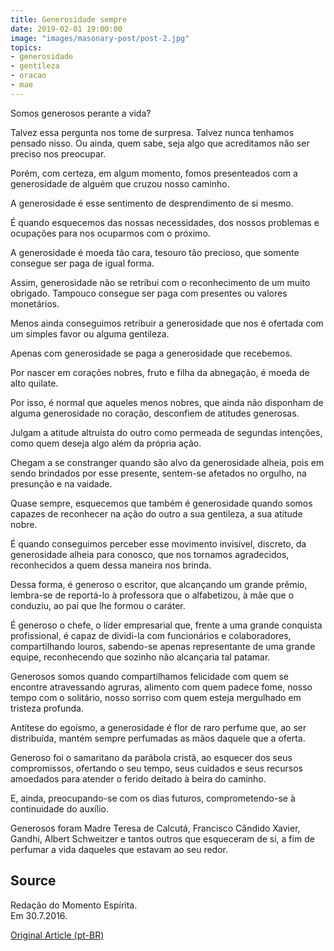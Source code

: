 ```yaml
---
title: Generosidade sempre
date: 2019-02-01 19:00:00
image: "images/masonary-post/post-2.jpg"
topics: 
- generosidade
- gentileza
- oracao
- mae
---
```


Somos generosos perante a vida?

Talvez essa pergunta nos tome de surpresa. Talvez nunca tenhamos pensado nisso.
Ou ainda, quem sabe, seja algo que acreditamos não ser preciso nos preocupar.

Porém, com certeza, em algum momento, fomos presenteados com a generosidade de
alguém que cruzou nosso caminho.

A generosidade é esse sentimento de desprendimento de si mesmo.

É quando esquecemos das nossas necessidades, dos nossos problemas e ocupações
para nos ocuparmos com o próximo.

A generosidade é moeda tão cara, tesouro tão precioso, que somente consegue ser
paga de igual forma.

Assim, generosidade não se retribui com o reconhecimento de um muito obrigado.
Tampouco consegue ser paga com presentes ou valores monetários.

Menos ainda conseguimos retribuir a generosidade que nos é ofertada com um
simples favor ou alguma gentileza.

Apenas com generosidade se paga a generosidade que recebemos.

Por nascer em corações nobres, fruto e filha da abnegação, é moeda de alto
quilate.

Por isso, é normal que aqueles menos nobres, que ainda não disponham de alguma
generosidade no coração, desconfiem de atitudes generosas.

Julgam a atitude altruísta do outro como permeada de segundas intenções, como
quem deseja algo além da própria ação.

Chegam a se constranger quando são alvo da generosidade alheia, pois em sendo
brindados por esse presente, sentem-se afetados no orgulho, na presunção e na
vaidade.

Quase sempre, esquecemos que também é generosidade quando somos capazes de
reconhecer na ação do outro a sua gentileza, a sua atitude nobre.

É quando conseguimos perceber esse movimento invisível, discreto, da
generosidade alheia para conosco, que nos tornamos agradecidos, reconhecidos a
quem dessa maneira nos brinda.

Dessa forma, é generoso o escritor, que alcançando um grande prêmio, lembra-se
de reportá-lo à professora que o alfabetizou, à mãe que o conduziu, ao pai que
lhe formou o caráter.

É generoso o chefe, o líder empresarial que, frente a uma grande conquista
profissional, é capaz de dividi-la com funcionários e colaboradores,
compartilhando louros, sabendo-se apenas representante de uma grande equipe,
reconhecendo que sozinho não alcançaria tal patamar.

Generosos somos quando compartilhamos felicidade com quem se encontre
atravessando agruras, alimento com quem padece fome, nosso tempo com o
solitário, nosso sorriso com quem esteja mergulhado em tristeza profunda.

Antítese do egoísmo, a generosidade é flor de raro perfume que, ao ser
distribuída, mantém sempre perfumadas as mãos daquele que a oferta.

Generoso foi o samaritano da parábola cristã, ao esquecer dos seus
compromissos, ofertando o seu tempo, seus cuidados e seus recursos amoedados
para atender o ferido deitado à beira do caminho.

E, ainda, preocupando-se com os dias futuros, comprometendo-se à continuidade
do auxílio.

Generosos foram Madre Teresa de Calcutá, Francisco Cândido Xavier, Gandhi,
Albert Schweitzer e tantos outros que esqueceram de si, a fim de perfumar a
vida daqueles que estavam ao seu redor.

## Source
Redação do Momento Espírita.  
Em 30.7.2016.


[Original Article (pt-BR)](http://momento.com.br/pt/ler_texto.php?id=4855)
